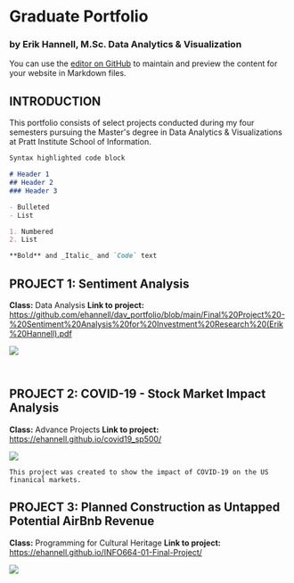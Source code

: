 # Graduate Portfolio
### by Erik Hannell, M.Sc. Data Analytics & Visualization

You can use the [editor on GitHub](https://github.com/ehannell/dav_portfolio/edit/gh-pages/index.md) to maintain and preview the content for your website in Markdown files.

## INTRODUCTION

This portfolio consists of select projects conducted during my four semesters pursuing the Master's degree in Data Analytics & Visualizations at Pratt Institute School of Information.   

```markdown
Syntax highlighted code block

# Header 1
## Header 2
### Header 3

- Bulleted
- List

1. Numbered
2. List

**Bold** and _Italic_ and `Code` text

```

## PROJECT 1: Sentiment Analysis
**Class:** Data Analysis
**Link to project:** https://github.com/ehannell/dav_portfolio/blob/main/Final%20Project%20-%20Sentiment%20Analysis%20for%20Investment%20Research%20(Erik%20Hannell).pdf

![](https://i.ibb.co/rHtb7fz/data-analysis.jpg)

```


```


## PROJECT 2: COVID-19 - Stock Market Impact Analysis
**Class:** Advance Projects
**Link to project:** https://ehannell.github.io/covid19_sp500/

![](https://i.ibb.co/qp78gGp/covidproject.jpg)




```
This project was created to show the impact of COVID-19 on the US finanical markets.

```

## PROJECT 3: Planned Construction as Untapped Potential AirBnb Revenue
**Class:** Programming for Cultural Heritage
**Link to project:** https://ehannell.github.io/INFO664-01-Final-Project/

![](https://i.ibb.co/G7pDRHc/Programming-Project.jpg)


```


```

